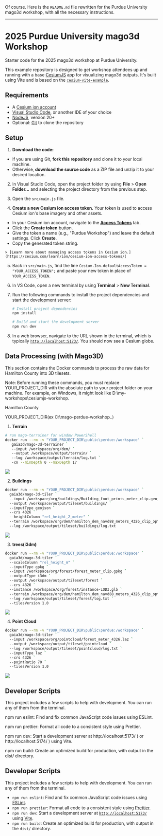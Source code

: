 Of course. Here is the `README.md` file rewritten for the Purdue University mago3d workshop, with all the necessary instructions.

-----

# 2025 Purdue University mago3d Workshop

Starter code for the 2025 mago3d workshop at Purdue University.

This example repository is designed to get workshop attendees up and running with a base [CesiumJS](https://cesium.com/platform/cesiumjs/) app for visualizing mago3d outputs. It's built using Vite and is based on the [`cesium-vite-example`](https://www.google.com/search?q=%5Bhttps://github.com/CesiumGS/cesium-vite-example%5D\(https://github.com/CesiumGS/cesium-vite-example\)).

## Requirements

- A [Cesium ion account](https://ion.cesium.com/signup)
- [Visual Studio Code](https://code.visualstudio.com/), or another IDE of your choice
- [NodeJS](https://nodejs.org/en), version 20+
- Optional: [Git](https://docs.github.com/en/get-started/git-basics/set-up-git#platform-all) to clone the repository

## Setup

1.  **Download the code:**

   - If you are using Git, **fork this repository** and clone it to your local machine.
   - Otherwise, **download the source code** as a ZIP file and unzip it to your desired location.

2.  In Visual Studio Code, open the project folder by using **File** \> **Open Folder...** and selecting the project directory from the previous step.

3.  Open the `src/main.js` file.

4.  **Create a new Cesium ion access token.** Your token is used to access Cesium ion's base imagery and other assets.

   - In your Cesium ion account, navigate to the [**Access Tokens**](https://ion.cesium.com/tokens) tab.
   - Click the **Create token** button.
   - Give the token a name (e.g., "Purdue Workshop") and leave the default settings. Click **Create**.
   - Copy the generated token string.

    > [Learn more about managing access tokens in Cesium ion.](https://cesium.com/learn/ion/cesium-ion-access-tokens/)

5.  Back in `src/main.js`, find the line `Cesium.Ion.defaultAccessToken = "YOUR_ACCESS_TOKEN";` and paste your new token in place of `YOUR_ACCESS_TOKEN`.

6.  In VS Code, open a new terminal by using **Terminal** \> **New Terminal**.

7.  Run the following commands to install the project dependencies and start the development server:

    ```sh
    # Install project dependencies
    npm install
    ```

    ```sh
    # Build and start the development server
    npm run dev
    ```

8.  In a web browser, navigate to the URL shown in the terminal, which is typically [`http://localhost:5173/`](https://www.google.com/search?q=http://localhost:5173/). You should now see a Cesium globe.

## Data Processing (with Mago3D)
This section contains the Docker commands to process the raw data for Hamilton County into 3D tilesets.

Note: Before running these commands, you must replace YOUR_PROJECT_DIR with the absolute path to your project folder on your machine. For example, on Windows, it might look like D:\my-workshops\cesiumjs-workshop.

Hamilton County

YOUR_PROJECT_DIR(ex C:\mago-perdue-workshop\..\)
1. **Terrain**
```Bash
# run mago-terrainer for window PowerShell
docker run --rm -v "YOUR_PROJECT_DIR\public\perdue:/workspace" `
   gaia3d/mago-3d-terrainer `
   --input /workspace/org/dem/ `
   --output /workspace/output/terrain/ `
   --log /workspace/output/terrain/log.txt `
   -cn --minDepth 0 --maxDepth 17
```
![](/public/images/terrain.png)

2. **Buildings**
```Bash
docker run --rm -v "YOUR_PROJECT_DIR\public\perdue:/workspace" `
  gaia3d/mago-3d-tiler `
  --input /workspace/org/buildings/Building_foot_prints_meter_clip.geojson `
  --output /workspace/output/tileset/buildings/ `
  --inputType geojson `
  --crs 4326 `
  --heightColumn "rel_height_2_meter" `
  --terrain /workspace/org/dem/hamilton_dem_navd88_meters_4326_clip_optimized.tif `
  --log /workspace/output/tileset/buildings/log.txt
```
![](/public/images/building.png)

3. **trees(i3dm)**
```Bash
docker run --rm -v "YOUR_PROJECT_DIR\public\perdue:/workspace" `
  gaia3d/mago-3d-tiler `
  --scaleColumn "rel_height_m" `
  --inputType gpkg `
  --input /workspace/org/forest/forest_meter_clip.gpkg `
  --outputType i3dm `
  --output /workspace/output/tileset/forest `
  --crs 4326 `
  --instance /workspace/org/forest/instance-LOD3.glb `
  --terrain /workspace/org/dem/hamilton_dem_navd88_meters_4326_clip_optimized.tif `
  --log /workspace/output/tileset/forest/log.txt `
  --tilesVersion 1.0
```
![](/public/images/trees.png)

4. **Point Cloud** 
```Bash
docker run --rm -v "YOUR_PROJECT_DIR\public\perdue:/workspace" `
  gaia3d/mago-3d-tiler `
  --input /workspace/org/pointcloud/forest_meter_4326.laz `
  --output /workspace/output/tileset/pointcloud `
  --log /workspace/output/tileset/pointcloud/log.txt `
  --inputType laz `
  --crs 4326 `
  --pointRatio 70 `
  --tilesVersion 1.0
```
![](/public/images/pnts.png)

## Developer Scripts
This project includes a few scripts to help with development. You can run any of them from the terminal.

npm run eslint: Find and fix common JavaScript code issues using ESLint.

npm run prettier: Format all code to a consistent style using Prettier.

npm run dev: Start a development server at http://localhost:5173/ ( or http://localhost:5174/ ) using Vite.

npm run build: Create an optimized build for production, with output in the dist/ directory.

## Developer Scripts

This project includes a few scripts to help with development. You can run any of them from the terminal.

- `npm run eslint`: Find and fix common JavaScript code issues using [ESLint](https://eslint.org/).
- `npm run prettier`: Format all code to a consistent style using [Prettier](https://prettier.io/).
- `npm run dev`: Start a development server at [`http://localhost:5173/`](https://www.google.com/search?q=http://localhost:5173/) using [Vite](https://vite.dev/).
- `npm run build`: Create an optimized build for production, with output in the `dist/` directory.